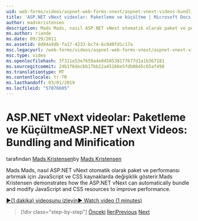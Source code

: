 ```yaml
---
uid: web-forms/videos/aspnet-web-forms-vnext/aspnet-vnext-videos-bundling-and-minification
title: 'ASP.NET vNext videolar: Paketleme ve küçültme | Microsoft Docs'
author: madskristensen
description: Mads Mads, nasıl ASP.NET vNext otomatik olarak paket ve performansı artırmak için JavaScript ve CSS kaynaklarda değişiklik gösterir.
ms.author: riande
ms.date: 09/29/2011
ms.assetid: 8d04a9db-fa17-4233-bc74-6c040fd1c17a
msc.legacyurl: /web-forms/videos/aspnet-web-forms-vnext/aspnet-vnext-videos-bundling-and-minification
msc.type: video
ms.openlocfilehash: 3f311e53e7659a4e0458538177677d1a1b367181
ms.sourcegitcommit: 24b1f6decbb17bb22a45166e5fdb0845c65af498
ms.translationtype: MT
ms.contentlocale: tr-TR
ms.lasthandoff: 03/01/2019
ms.locfileid: "57076605"
---
```

<a name="aspnet-vnext-videos-bundling-and-minification"></a><span data-ttu-id="9ca74-103">ASP.NET vNext videolar: Paketleme ve Küçültme</span><span class="sxs-lookup"><span data-stu-id="9ca74-103">ASP.NET vNext Videos: Bundling and Minification</span></span>
====================
<span data-ttu-id="9ca74-104">tarafından [Mads Kristensen](https://github.com/madskristensen)</span><span class="sxs-lookup"><span data-stu-id="9ca74-104">by [Mads Kristensen](https://github.com/madskristensen)</span></span>

<span data-ttu-id="9ca74-105">Mads Mads, nasıl ASP.NET vNext otomatik olarak paket ve performansı artırmak için JavaScript ve CSS kaynaklarda değişiklik gösterir.</span><span class="sxs-lookup"><span data-stu-id="9ca74-105">Mads Kristensen demonstrates how the ASP.NET vNext can automatically bundle and modify JavaScript and CSS resources to improve performance.</span></span>

[<span data-ttu-id="9ca74-106">&#9654;(1 dakika) videosunu izleyin</span><span class="sxs-lookup"><span data-stu-id="9ca74-106">&#9654; Watch video (1 minutes)</span></span>](https://channel9.msdn.com/Blogs/ASP-NET-Site-Videos/aspnet-vnext-videos-bundling-and-minification)

> [!div class="step-by-step"]
> <span data-ttu-id="9ca74-107">[Önceki](aspnet-45-web-forms-strong-typed-data-controls.md)
> [İleri](getting-started-with-the-next-version-of-aspnet.md)</span><span class="sxs-lookup"><span data-stu-id="9ca74-107">[Previous](aspnet-45-web-forms-strong-typed-data-controls.md)
[Next](getting-started-with-the-next-version-of-aspnet.md)</span></span>
